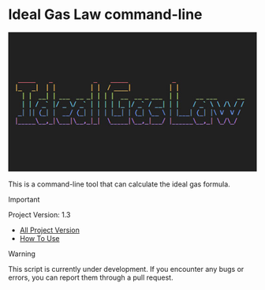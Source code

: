 # Ideal Gas Law command-line

<img src="doc/img/idealgas.jpg" />

This is a command-line tool that can calculate the ideal gas formula.

> [!IMPORTANT]
> Project Version: 1.3
>
> - [All Project Version](doc/version.md)
> - [How To Use](doc/run.md)

> [!WARNING]
> This script is currently under development.
> If you encounter any bugs or errors, you can report them through a pull request.